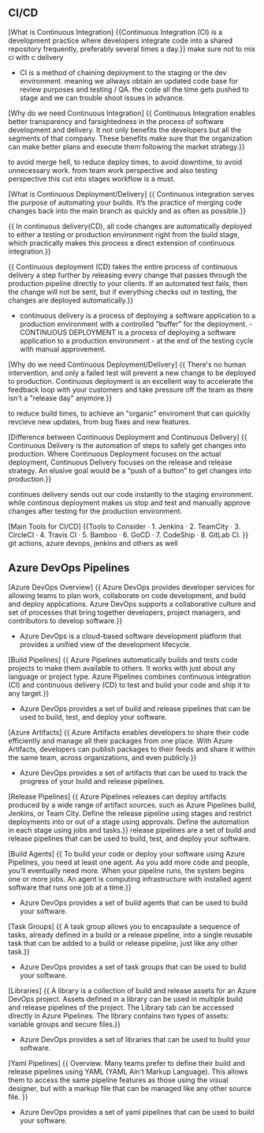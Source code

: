 ## CI/CD

[What is Continuous Integration]
{{Continuous Integration (CI) is a development practice where developers integrate code into a shared repository frequently, preferably several times a day.}}
make sure not to mix ci with c delivery

- CI is a method of chaining deployment to the staging or the dev environment.
meaning we allways obtain an updated code base for review purposes and testing / QA.
the code all the time gets pushed to stage and we can trouble shoot issues in advance.

[Why do we need Continuous Integration]
{{ Continuous Integration enables better transparency and farsightedness in the process of software development and delivery. It not only benefits the developers but all the segments of that company. These benefits make sure that the organization can make better plans and execute them following the market strategy.}}

to avoid merge hell, to reduce deploy times, to avoid downtime, to avoid unnecessary work.
from team work perspective and also testing perspective this cut into stages workflow is a must.


[What is Continuous Deployment/Delivery]
{{ Continuous integration serves the purpose of automating your builds. It’s the practice of merging code changes back into the main branch as quickly and as often as possible.}}

{{ In continuous delivery(CD), all code changes are automatically deployed to either a testing or production environment right from the build stage, which practically makes this process a direct extension of continuous integration.}}

{{ Continuous deployment (CD) takes the entire process of continuous delivery a step further by releasing every change that passes through the production pipeline directly to your clients. If an automated test fails, then the change will not be sent, but if everything checks out in testing, the changes are deployed automatically.}}

- continuous delivery is a process of deploying a software application to a production environment with a controlled "buffer" for the deployment.
-CONTINUOUS DEPLOYMENT is a process of deploying a software application to a production environment - at the end of the testing cycle with manual approvement. 

[Why do we need Continuous Deployment/Delivery]
{{ There's no human intervention, and only a failed test will prevent a new change to be deployed to production. Continuous deployment is an excellent way to accelerate the feedback loop with your customers and take pressure off the team as there isn't a "release day" anymore.}}

to reduce build times, to achieve an "organic" enviroment that can quickliy revcieve new updates, from bug fixes and new features.

[Difference between Continuous Deployment and Continuous Delivery]
{{ Continuous Delivery is the automation of steps to safely get changes into production. Where Continuous Deployment focuses on the actual deployment, Continuous Delivery focuses on the release and release strategy. An elusive goal would be a “push of a button” to get changes into production.}}

continues delivery sends out our code instantly to the staging environment.
while continous deployment makes us stop and test and manually approve changes after testing for the production environment.

[Main Tools for CI/CD]
{{Tools to Consider · 1. Jenkins · 2. TeamCity · 3. CircleCI · 4. Travis CI · 5. Bamboo · 6. GoCD · 7. CodeShip · 8. GitLab CI. }}
git actions, azure devops, jenkins and others as well

## Azure DevOps Pipelines

[Azure DevOps Overview]
{{ Azure DevOps provides developer services for allowing teams to plan work, collaborate on code development, and build and deploy applications. Azure DevOps supports a collaborative culture and set of processes that bring together developers, project managers, and contributors to develop software.}}

- Azure DevOps is a cloud-based software development platform that provides a unified view of the development lifecycle.

[Build Pipelines]
{{ Azure Pipelines automatically builds and tests code projects to make them available to others. It works with just about any language or project type. Azure Pipelines combines continuous integration (CI) and continuous delivery (CD) to test and build your code and ship it to any target.}}

- Azure DevOps provides a set of build and release pipelines that can be used to build, test, and deploy your software.

[Azure Artifacts]
{{ Azure Artifacts enables developers to share their code efficiently and manage all their packages from one place. With Azure Artifacts, developers can publish packages to their feeds and share it within the same team, across organizations, and even publicly.}}

- Azure DevOps provides a set of artifacts that can be used to track the progress of your build and release pipelines.

[Release Pipelines]
{{ Azure Pipelines releases can deploy artifacts produced by a wide range of artifact sources. such as Azure Pipelines build, Jenkins, or Team City. Define the release pipeline using stages and restrict deployments into or out of a stage using approvals. Define the automation in each stage using jobs and tasks.}}
release pipelines are a set of build and release pipelines that can be used to build, test, and deploy your software.

[Build Agents]
{{ To build your code or deploy your software using Azure Pipelines, you need at least one agent. As you add more code and people, you'll eventually need more. When your pipeline runs, the system begins one or more jobs. An agent is computing infrastructure with installed agent software that runs one job at a time.}}
- Azure DevOps provides a set of build agents that can be used to build your software.

[Task Groups]
{{ A task group allows you to encapsulate a sequence of tasks, already defined in a build or a release pipeline, into a single reusable task that can be added to a build or release pipeline, just like any other task.}}
 - Azure DevOps provides a set of task groups that can be used to build your software.

[Libraries]
{{ A library is a collection of build and release assets for an Azure DevOps project. Assets defined in a library can be used in multiple build and release pipelines of the project. The Library tab can be accessed directly in Azure Pipelines. The library contains two types of assets: variable groups and secure files.}}
- Azure DevOps provides a set of libraries that can be used to build your software.

[Yaml Pipelines]
{{ Overview. Many teams prefer to define their build and release pipelines using YAML (YAML Ain't Markup Language). This allows them to access the same pipeline features as those using the visual designer, but with a markup file that can be managed like any other source file. }}
- Azure DevOps provides a set of yaml pipelines that can be used to build your software.
